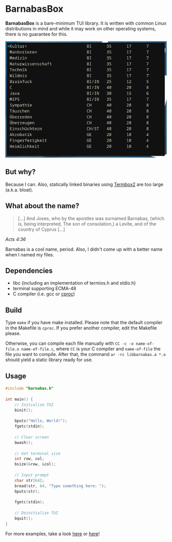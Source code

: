 # BarnabasBox

**BarnabasBox** is a bare-minimum TUI library. It is written with common Linux distributions in mind and while it may work on other operating systems, there is no guarantee for this.

![Screenshot showcasing an example application made with BarnabasBox](screenshot.png)

## But why?

Because I can. Also, statically linked binaries using [Termbox2](https://github.com/termbox/termbox2) are too large (a.k.a. bloat).

## What about the name?

> […] And Joses, who by the apostles was surnamed Barnabas, (which is, being interpreted, The son of consolation,) a Levite, and of the country of Cyprus […]

*Acts 4:36*

Barnabas is a cool name, period. Also, I didn't come up with a better name when I named my files.

## Dependencies

- libc (including an implementation of termios.h and stdio.h)
- terminal supporting ECMA-48
- C compiler (i.e. gcc or [cproc](https://github.com/michaelforney/cproc))

## Build

Type `make` if you have make installed. Please note that the default compiler in the Makefile is `cproc`. If you prefer another compiler, edit the Makefile please.

Otherwise, you can compile each file manually with `CC -c -o name-of-file.o name-of-file.c`, where `CC` is your C compiler and `name-of-file` the file you want to compile.
After that, the command `ar -rc libbarnabas.a *.o` should yield a static library ready for use.

## Usage

```C
#include "barnabas.h"

int main() {
	// Initialize TUI
	binit();
	
	bputs("Hello, World!");
	fgetc(stdin);

	// Clear screen
	bwash();
	
	// Get terminal size
	int row, col;
	bsize(&row, &col);

	// Input prompt
	char str[64];
	bread(str, 64, "Type something here: ");
	bputs(str);

	fgetc(stdin);
	
	// Deinitialize TUI
	bquit();
}
```

For more examples, take a look [here](https://github.com/nmke-de/Examples4BarnabasBox) or [here](https://github.com/nmke-de/bar-menu)!
